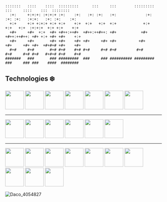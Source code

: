 

  ```
  :::::::   ::::    ::::  :::::::::      :::     :::        :::::::::     :::     ::::    :::  ::::::::  
    :+:     +:+:+: :+:+:+ :+:    :+:   :+: :+:   :+:             :+:    :+: :+:   :+:+:   :+: :+:    :+: 
    +:+     +:+ +:+:+ +:+ +:+    +:+  +:+   +:+  +:+            +:+    +:+   +:+  :+:+:+  +:+ +:+    +:+ 
    +#+     +#+  +:+  +#+ +#++:++#+  +#++:++#++: +#+           +#+    +#++:++#++: +#+ +:+ +#+ +#+    +:+ 
    +#+     +#+       +#+ +#+    +#+ +#+     +#+ +#+          +#+     +#+     +#+ +#+  +#+#+# +#+    +#+ 
    #+#     #+#       #+# #+#    #+# #+#     #+# #+#         #+#      #+#     #+# #+#   #+#+# #+#    #+# 
  #######   ###       ### #########  ###     ### ########## ######### ###     ### ###    ####  ########  
  ```


## Technologies ❄️
<img src="https://user-images.githubusercontent.com/45575898/132363723-f7bae9a4-99e1-40dd-9e9e-77440aee4586.png" width="60" height="60" /> <img src="https://user-images.githubusercontent.com/45575898/132371234-3dc7f969-c250-4bd4-a615-ab416c74fca3.png" width="60" height="60" />
<img src="https://user-images.githubusercontent.com/45575898/132365702-d8f3ea21-2527-457c-9137-177b60c62eca.png" width="60" height="60" />
<img src="https://user-images.githubusercontent.com/45575898/132365706-1a3e7269-7aec-4106-87ca-957e6d64de1a.png" width="60" height="60" />
<img src="https://user-images.githubusercontent.com/45575898/132365038-325720e3-221a-4f5f-9dfa-55a4f5479fc9.png" width="60" height="60" />
<img src="https://user-images.githubusercontent.com/45575898/132370096-0443f3da-b637-48cb-8391-ca9137d47f07.png" width="60" height="60" />
<img src="https://user-images.githubusercontent.com/77233335/117994234-10286780-b349-11eb-86ce-8590604e86e3.png" width="60" height="60" />

----
<img src="https://user-images.githubusercontent.com/45575898/132367126-9b622fab-9d33-42b6-8a5f-afefb255e39f.png" width="60" height="60" /> <img src="https://user-images.githubusercontent.com/77233335/117479080-910dea80-af68-11eb-9e5b-292e11de881e.png" width="60" height="60" />
<img src="https://user-images.githubusercontent.com/45575898/132365036-ff2ec718-9d3a-4ece-9a9f-54b28c9ac4c4.png" width="60" height="60" />
<img src="https://user-images.githubusercontent.com/45575898/132370096-0443f3da-b637-48cb-8391-ca9137d47f07.png" width="60" height="60" />
<img src="https://user-images.githubusercontent.com/77233335/117479087-91a68100-af68-11eb-9031-f1a99bae3fe4.png" width="60" height="60" />
<img src="https://user-images.githubusercontent.com/77233335/117479085-91a68100-af68-11eb-81f4-ac15035646c5.png" width="60" height="60" />

----
<img src="https://user-images.githubusercontent.com/45575898/132365047-95a5d0bb-ab16-43db-b39e-23d88d0bbe64.png" width="60" height="60" /> <img src="https://user-images.githubusercontent.com/45575898/132372628-3e16e46f-197e-4edd-808c-586658967344.png" width="60" height="60" /> 
<img src="https://user-images.githubusercontent.com/45575898/132372752-58592819-7436-492d-addf-6023302041f9.png" width="60" height="60" /> 
<img src="https://user-images.githubusercontent.com/45575898/132372829-4afee963-5b96-4fe0-81fd-b6a9248d5469.png" width="60" height="60" /> 
<img src="https://user-images.githubusercontent.com/45575898/132365042-e55f987d-7d75-4235-b46d-b37d13a306ff.png" width="60" height="60" />
<img src="https://user-images.githubusercontent.com/45575898/132367132-73d0d37e-ca69-47c9-8e81-776e8f7248bd.png" width="60" height="60" />
<img src="https://user-images.githubusercontent.com/45575898/132367139-da17878d-1ff4-457b-a607-1e11324016b3.png" width="60" height="60" />
<img src="https://user-images.githubusercontent.com/45575898/132373211-8008503e-002e-41d7-a234-df2b0820cc2e.png" width="60" height="60" />
<img src="https://user-images.githubusercontent.com/45575898/132367145-a908dd05-2cd0-4e35-a349-1baa3c5fd15f.png" width="60" height="60" />
<img src="https://user-images.githubusercontent.com/45575898/132367129-8bfc5ced-8f22-484e-b407-b5c5e2c3a87a.png" width="60" height="60" />








![Daco_4054827](https://user-images.githubusercontent.com/45575898/132367258-a7e8de69-ecba-40ff-b1de-5ea5bae4eb8f.png)

